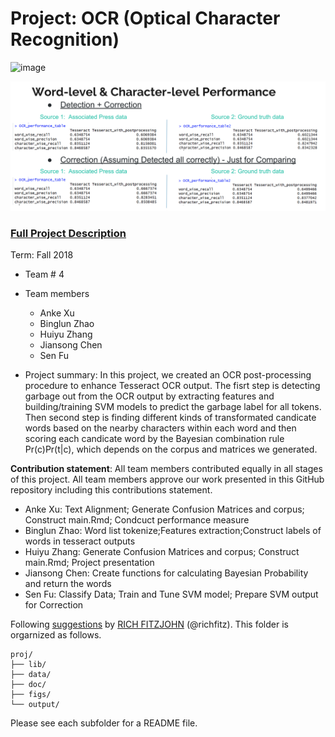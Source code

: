 # Project: OCR (Optical Character Recognition) 

![image](figs/intro.png)

![image](figs/PerformancePic.png)

### [Full Project Description](doc/project4_desc.md)

Term: Fall 2018

+ Team # 4
+ Team members
	+ Anke Xu
	+ Binglun Zhao
	+ Huiyu Zhang
	+ Jiansong Chen
	+ Sen Fu
	
+ Project summary: In this project, we created an OCR post-processing procedure to enhance Tesseract OCR output. The fisrt step is detecting garbage out from the OCR output by extracting features and building/training SVM models to predict the garbage label for all tokens. Then second step is finding different kinds of transformated candicate words based on the nearby characters within each word and then scoring each candicate word by the Bayesian combination rule Pr(c)Pr(t|c), which depends on the corpus and matrices we generated.
	
**Contribution statement**: All team members contributed equally in all stages of this project. All team members approve our work presented in this GitHub repository including this contributions statement. 

+ Anke Xu: Text Alignment; Generate Confusion Matrices and corpus; Construct main.Rmd; Condcuct performance measure
+ Binglun Zhao: Word list tokenize;Features extraction;Construct labels of words in tesseract outputs 
+ Huiyu Zhang: Generate Confusion Matrices and corpus; Construct main.Rmd; Project presentation
+ Jiansong Chen: Create functions for calculating Bayesian Probability and return the words
+ Sen Fu: Classify Data; Train and Tune SVM model; Prepare SVM output for Correction

Following [suggestions](http://nicercode.github.io/blog/2013-04-05-projects/) by [RICH FITZJOHN](http://nicercode.github.io/about/#Team) (@richfitz). This folder is orgarnized as follows.

```
proj/
├── lib/
├── data/
├── doc/
├── figs/
└── output/
```

Please see each subfolder for a README file.
